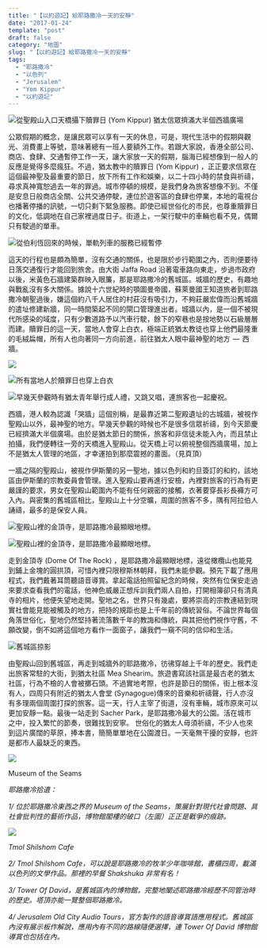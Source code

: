 ```yaml
---
title: "【以約遊記】給耶路撒冷一天的安靜"
date: "2017-01-24"
template: "post"
draft: false
category: "地圖"
slug: "【以約遊記】給耶路撒冷一天的安靜"
tags:
  - "耶路撒冷"
  - "以色列"
  - "Jerusalem"
  - "Yom Kippur"
  - "以約遊記"
---
```


![從聖殿山入口天橋攝下贖罪日 (Yom Kippur) 猶太信眾擠滿大半個西牆廣場](images/e05fb-1dgiianjpnlmrkw0uravuya.jpeg)

公眾假期的概念，是讓民眾可以享有一天的休息，可是，現代生活中的假期與觀光、消費畫上等號，意味著總有一班人要額外工作。若跟大家說，香港全部公司、商店、食肆、交通暫停工作一天，讓大家放一天的假期，腦海已經想像到一般人的反應是覺得多麼瘋狂。不過，猶太教中的贖罪日 (Yom Kippur) ，正正要求信眾在這個最神聖及最重要的節日，放下所有工作和娛樂，以二十四小時的禁食與祈禱，尋求真神寬恕過去一年的罪過。城市停頓的規模，是我們身為旅客想像不到。不僅是安息日般商店全關、公共交通停駛，連位於遊客區的食肆也停業，本地的電視台也播著停播的訊號，一切只剩下緊急服務。即使已經世俗化的市民，也尊重贖罪日的文化，低調地在自己家裡過度日子。街道上，一架行駛中的車輛也看不見，偶爾只有駛過的單車。

![從伯利恆回來的時候，單軌列車的服務已經暫停](images/35e90-1a6yby06f4wz9rmjzfxp5ya.jpeg)

這天的行程也是頗為簡單，沒有交通的關係，也是限於步行範圍之內，否則便要待日落交通復行才能回到旅舍。由大街 Jaffa Road 沿著電車路向東走，步過市政府以後，米黃色石牆建築群映入眼簾，那是耶路撒冷的舊城區。城牆的歷史，有趣地與戰亂沒有多大關係。據說十六世紀時的顎圖曼帝國，蘇萊曼國王知道旅者到耶路撒冷朝聖過後，嫌這個約八千人居住的村莊沒有吸引力，不夠莊嚴宏偉而沿舊城牆的遣址修建新牆，同一時間築起不同的閘口管理進出者。城牆以內，是一個不被現代所感染的域度，只有少數道路予以汽車行駛，餘下的窄巷也是按地勢以石級層層而建。贖罪日的這一天，當地人會穿上白衣，極端正統猶太教徒也穿上他們最隆重的毛絨扁帽，所有人也向著同一方向前進，前往猶太人眼中最神聖的地方  —  西牆。

![](images/bf923-1giq1vzzxepxjbly5o1u3gw.jpeg)

![所有當地人於贖罪日也穿上白衣](images/024e0-1d1ahc4hvf69c-j__417vha.jpeg)

![早幾天參觀時有猶太青年舉行成人禮，又跳又唱，連旅客也一起慶祝。](images/6c993-1nswfu5df0hb-w0f5xdt0ig.jpeg)

西牆，港人較為認識「哭牆」這個別稱，是最靠近第二聖殿遺址的古城牆，被視作聖殿山以外，最神聖的地方。早幾天參觀的時候也不是很多信眾祈禱，到今天節慶已經擠滿大半個廣場。由於是猶太節日的關係，旅客和非信徒未能入內，而且禁止拍攝，我們便轉往一旁的天橋進入聖殿山。從天橋上可以俯視整個西牆廣場，加上不是猶太人管理的地區，才幸運拍到那麼震撼的畫面。（見頁頂）

一牆之隔的聖殿山，被視作伊斯蘭的另一聖地，據以色列和約旦簽訂的和約，該地區由伊斯蘭的宗教委員會管理。進入聖殿山要再進行安檢，內裡對旅客的行為有更嚴謹的要求，男女在聖殿山範圍內不能有任何親密的接觸，衣著要穿長衫長褲方可入內。與密集的舊城區相比，聖殿山上十分空曠，周圍的旅客不多，隅有阿拉伯人誦禱，最多的是保安人員。

![聖殿山裡的金頂寺，是耶路撒冷最顯眼地標。](images/b31aa-1fam_bnu8wwfio7_nt6krxg.jpeg)

![聖殿山裡的金頂寺，是耶路撒冷最顯眼地標。](images/d6161-15vdpggwvlskfejfm4lei7a.jpeg)

走到金頂寺 (Dome Of The Rock) ，是耶路撒冷最顯眼地標，遠從橄欖山也能見到鋪上金塊的圓拱頂，可惜內裡只限穆斯林朝拜，我們未能參觀。預先下載了應用程式，我們戴著耳筒聽語音導賞。拿起電話拍照留紀念的時候，突然有位保安走過來要求查看我們的電話，他神色威嚴正想斥訓我們兩人自拍，打開相簿卻只有清真寺的相片，他便失望地走開。聖地之名，世界只有幾處，要將崇高的宗教連結到現實社會能見能被觸及的地方，把持的規距也是上千年前的傳統習俗。不論世界每個角落世俗化，聖地仍然堅持著流落數千年的教誨和傳統，與其把他們視作守舊，不願改變，倒不如將這個地方看作一面窗子，讓我們一窺不同的信仰和生活。

![舊城區掠影](images/06128-1oyykujnfitm4-0ztby-e2a.jpeg)

由聖殿山回到舊城區，再走到城牆外的耶路撒冷，彷彿穿越上千年的歷史。我們走出旅客常駐的大街，到猶太社區 Mea Shearim。旅遊書寫該社區是最古老的猶太社區，行為不檢的人會被擲石頭。不過實地考際，也許是節日的關係，街上根本沒有人，四周只有附近的猶太人會堂 (Synagogue)傳來的音樂和祈禱聲，行人亦沒有多理兩個周圍打探的旅客。這一天，行人主宰了街道，沒有車輛，城市原來可以更加安靜一點。最後一站走到 Sacher Park，是耶路撒冷最大的公園。活在城市之中，投入繁忙的節奏，很難找到安寧。 世俗化的猶太人毋須祈禱，不少人也來到這片廣闊的草原，捧本書，簡簡單單地在公園渡日。一天毫無干擾的安靜，也許是都市人最缺乏的東西。

![](images/adcc3-1kshpvpp1lg9bgvrvnzj7xq.jpeg)

Museum of the Seams

_耶路撒冷拾遺：_

_1/ 位於耶路撒冷東西之界的 Museum of the Seams，策展針對現代社會問題、具社會批判性的藝術作品，博物館閣樓的破口（左圖）正正是戰爭的痕跡。_

![](images/3f888-19hroy0q7p1bmi0b0nbgpxa.jpeg)

_Tmol Shilshom Cafe_

_2/ Tmol Shilshom Cafe，可以說是耶路撒冷的牧羊少年咖啡館，書櫃四周，載滿以色列的文學作品。那裡的早餐 Shakshuka 非常有名！_

_3/ Tower Of David，是舊城區內的博物館，完整地闡述耶路撒冷經歷不同管治時的歷史。塔頂亦能一覽整個耶路撒冷。_

_4/ Jerusalem Old City Audio Tours，官方製作的語音導賞語應用程式。舊城區內沒有展示板作解說，應用內有不同的路線隨便選擇，連 Tower Of David 博物館導賞也包括在內。_
